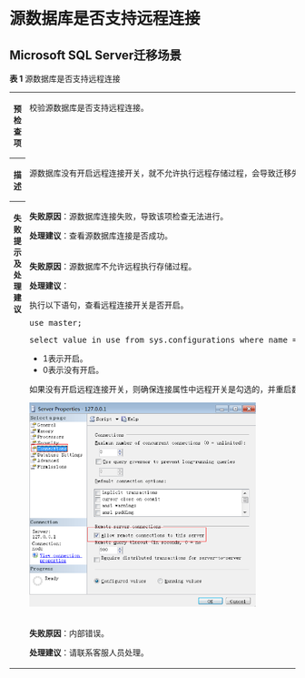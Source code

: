 # 源数据库是否支持远程连接<a name="drs_11_0033"></a>

## Microsoft SQL Server迁移场景<a name="section654744117397"></a>

**表 1**  源数据库是否支持远程连接

<a name="table50631981173720"></a>
<table><tbody><tr id="row7648298173720"><th class="firstcol" valign="top" width="11%" id="mcps1.2.3.1.1"><p id="p15532364173720"><a name="p15532364173720"></a><a name="p15532364173720"></a><strong id="b5573554173720"><a name="b5573554173720"></a><a name="b5573554173720"></a>预检查项</strong></p>
</th>
<td class="cellrowborder" valign="top" width="89%" headers="mcps1.2.3.1.1 "><p id="p48804706173720"><a name="p48804706173720"></a><a name="p48804706173720"></a>校验源数据库是否支持远程连接。</p>
</td>
</tr>
<tr id="row36589175173720"><th class="firstcol" valign="top" width="11%" id="mcps1.2.3.2.1"><p id="p10933199173720"><a name="p10933199173720"></a><a name="p10933199173720"></a><strong id="b31289932173720"><a name="b31289932173720"></a><a name="b31289932173720"></a>描述</strong></p>
</th>
<td class="cellrowborder" valign="top" width="89%" headers="mcps1.2.3.2.1 "><p id="p51456598173720"><a name="p51456598173720"></a><a name="p51456598173720"></a>源数据库没有开启远程连接开关，就不允许执行远程存储过程，会导致迁移失败。</p>
</td>
</tr>
<tr id="row60456205173720"><th class="firstcol" rowspan="3" valign="top" width="11%" id="mcps1.2.3.3.1"><p id="p65114435173720"><a name="p65114435173720"></a><a name="p65114435173720"></a><strong id="b49159004173720"><a name="b49159004173720"></a><a name="b49159004173720"></a>失败提示及<strong id="b117671048113514"><a name="b117671048113514"></a><a name="b117671048113514"></a>处理建议</strong></strong></p>
<p id="p4563558143910"><a name="p4563558143910"></a><a name="p4563558143910"></a></p>
</th>
<td class="cellrowborder" valign="top" width="89%" headers="mcps1.2.3.3.1 "><p id="p233113654020"><a name="p233113654020"></a><a name="p233113654020"></a><strong id="b18578245144019"><a name="b18578245144019"></a><a name="b18578245144019"></a>失败原因</strong>：源数据库连接失败，导致该项检查无法进行。</p>
<p id="p2098518347402"><a name="p2098518347402"></a><a name="p2098518347402"></a><strong id="b166975783812"><a name="b166975783812"></a><a name="b166975783812"></a>处理建议</strong>：查看源数据库连接是否成功。</p>
</td>
</tr>
<tr id="row780643173720"><td class="cellrowborder" valign="top" headers="mcps1.2.3.3.1 "><p id="p1043893344016"><a name="p1043893344016"></a><a name="p1043893344016"></a><strong id="b119921636411"><a name="b119921636411"></a><a name="b119921636411"></a>失败原因</strong>：源数据库不允许远程执行存储过程。</p>
<p id="p14882151834115"><a name="p14882151834115"></a><a name="p14882151834115"></a><strong id="b16822611133812"><a name="b16822611133812"></a><a name="b16822611133812"></a>处理建议</strong>：</p>
<div class="p" id="p174861832124012"><a name="p174861832124012"></a><a name="p174861832124012"></a>执行以下语句，查看远程连接开关是否开启。<pre class="codeblock" id="codeblock20639479174851"><a name="codeblock20639479174851"></a><a name="codeblock20639479174851"></a>use master;</pre>
<pre class="codeblock" id="codeblock62064760175116"><a name="codeblock62064760175116"></a><a name="codeblock62064760175116"></a>select value_in_use from sys.configurations where name = 'remote access';</pre>
<a name="ul19940213175221"></a><a name="ul19940213175221"></a><ul id="ul19940213175221"><li>1表示开启。</li><li>0表示没有开启。</li></ul>
</div>
<p id="p35406850174021"><a name="p35406850174021"></a><a name="p35406850174021"></a>如果没有开启远程连接开关，则确保连接属性中远程开关是勾选的，并重启数据库。</p>
<p id="p13996194013552"><a name="p13996194013552"></a><a name="p13996194013552"></a><a name="image18996204012559"></a><a name="image18996204012559"></a><span><img id="image18996204012559" src="figures/connection_15-1-4.png" height="359.47998100000007" width="399"></span></p>
</td>
</tr>
<tr id="row1356345853918"><td class="cellrowborder" valign="top" headers="mcps1.2.3.3.1 "><p id="p6563115815391"><a name="p6563115815391"></a><a name="p6563115815391"></a><strong id="b17820196154120"><a name="b17820196154120"></a><a name="b17820196154120"></a>失败原因</strong>：内部错误。</p>
<p id="p1779710554014"><a name="p1779710554014"></a><a name="p1779710554014"></a><strong id="b11962151415381"><a name="b11962151415381"></a><a name="b11962151415381"></a>处理建议</strong>：请联系客服人员处理。</p>
</td>
</tr>
</tbody>
</table>


